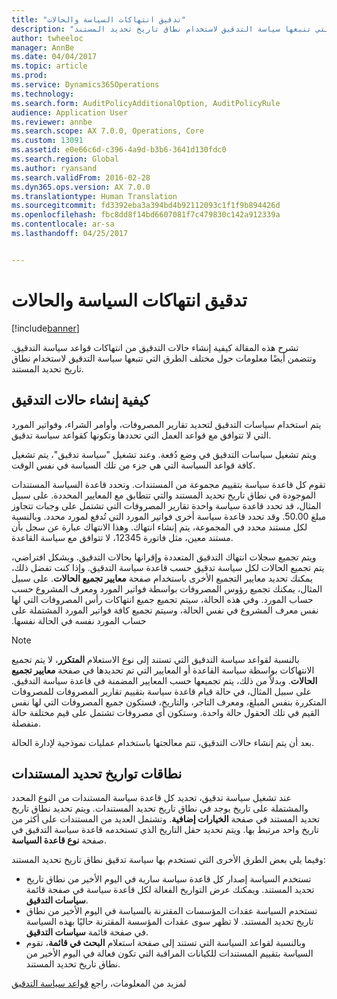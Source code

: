 ```yaml
---
title: "تدقيق انتهاكات السياسة والحالات"
description: "تشرح هذه المقالة كيفية إنشاء حالات التدقيق من انتهاكات قواعد سياسة التدقيق. وتتضمن أيضًا معلومات حول مختلف الطرق التي تتبعها سياسة التدقيق لاستخدام نطاق تاريخ تحديد المستند."
author: twheeloc
manager: AnnBe
ms.date: 04/04/2017
ms.topic: article
ms.prod: 
ms.service: Dynamics365Operations
ms.technology: 
ms.search.form: AuditPolicyAdditionalOption, AuditPolicyRule
audience: Application User
ms.reviewer: annbe
ms.search.scope: AX 7.0.0, Operations, Core
ms.custom: 13091
ms.assetid: e0e66c6d-c396-4a9d-b3b6-3641d130fdc0
ms.search.region: Global
ms.author: ryansand
ms.search.validFrom: 2016-02-28
ms.dyn365.ops.version: AX 7.0.0
ms.translationtype: Human Translation
ms.sourcegitcommit: fd3392eba3a394bd4b92112093c1f1f9b894426d
ms.openlocfilehash: fbc8dd8f14bd6607081f7c479830c142a912339a
ms.contentlocale: ar-sa
ms.lasthandoff: 04/25/2017


---
```


# <a name="audit-policy-violations-and-cases"></a>تدقيق انتهاكات السياسة والحالات

[!include[banner](../includes/banner.md)]


تشرح هذه المقالة كيفية إنشاء حالات التدقيق من انتهاكات قواعد سياسة التدقيق. وتتضمن أيضًا معلومات حول مختلف الطرق التي تتبعها سياسة التدقيق لاستخدام نطاق تاريخ تحديد المستند.

<a name="how-audit-cases-are-generated"></a>كيفية إنشاء حالات التدقيق
-----------------------------

يتم استخدام سياسات التدقيق لتحديد تقارير المصروفات، وأوامر الشراء، وفواتير المورد التي لا تتوافق مع قواعد العمل التي تحددها وتكونها كقواعد سياسة تدقيق. 

ويتم تشغيل سياسات التدقيق في وضع دُفعة. وعند تشغيل "سياسة تدقيق"، يتم تشغيل كافة قواعد السياسة التي هي جزء من تلك السياسة في نفس الوقت.

تقوم كل قاعدة سياسة بتقييم مجموعة من المستندات. وتحدد قاعدة السياسة المستندات الموجودة في نطاق تاريخ تحديد المستند والتي تتطابق مع المعايير المحددة. على سبيل المثال، قد تحدد قاعدة سياسة واحدة تقارير المصروفات التي تشتمل على وجبات تتجاوز مبلغ 50.00. وقد تحدد قاعدة سياسة أخرى فواتير المورد التي تُدفع لمورد محدد. وبالنسبة لكل مستند محدد في المجموعة، يتم إنشاء انتهاك. وهذا الانتهاك عبارة عن سجل بأن مستند معين، مثل فاتورة 12345، لا تتوافق مع سياسة القاعدة. 

ويتم تجميع سجلات انتهاك التدقيق المتعددة وإقرانها بحالات التدقيق. وبشكل افتراضي، يتم تجميع الحالات لكل سياسة تدقيق حسب قاعدة سياسة التدقيق. وإذا كنت تفضل ذلك، يمكنك تحديد معايير التجميع الأخرى باستخدام صفحة **معايير تجميع الحالات**. ‏‫على سبيل المثال، يمكنك تجميع رؤوس المصروفات بواسطة فواتير المورد ومعرف المشروع حسب حساب المورد. وفي هذه الحالة، سيتم تجميع جميع انتهاكات رأس المصروفات التي لها نفس معرف المشروع في نفس الحالة، وسيتم تجميع كافة فواتير المورد المشتملة على حساب المورد نفسه في الحالة نفسها.‬ 

> [!NOTE]
> بالنسبة لقواعد سياسة التدقيق التي تستند إلى نوع الاستعلام **المتكرر**، لا يتم تجميع الانتهاكات بواسطة سياسة القاعدة أو المعايير التي تم تحديدها في صفحة **معايير تجميع الحالات**. وبدلاً من ذلك، يتم تجميعها حسب المعايير المضمنة في قاعدة سياسة التدقيق. على سبيل المثال، في حالة قيام قاعدة سياسة بتقييم تقارير المصروفات للمصروفات المتكررة بنفس المبلغ، ومعرف التاجر، والتاريخ، فستكون جميع المصروفات التي لها نفس القيم في تلك الحقول حالة واحدة. وستكون أي مصروفات تشتمل على قيم مختلفة حالة منفصلة.

بعد أن يتم إنشاء حالات التدقيق، تتم معالجتها باستخدام عمليات نموذجية لإدارة الحالة.

## <a name="document-selection-date-ranges"></a>نطاقات تواريخ تحديد المستندات
عند تشغيل سياسة تدقيق، تحديد كل قاعدة سياسة المستندات من النوع المحدد والمشتملة على تاريخ يوجد في نطاق تاريخ تحديد المستندات. ويتم تحديد نطاق تاريخ تحديد المستند في صفحة **الخيارات إضافية**. وتشتمل العديد من المستندات على أكثر من تاريخ واحد مرتبط بها. ويتم تحديد حقل التاريخ الذي تستخدمه قاعدة سياسة التدقيق في صفحة **نوع قاعدة السياسة**.

وفيما يلي بعض الطرق الأخرى التي تستخدم بها سياسة تدقيق نطاق تاريخ تحديد المستند:

-   تستخدم السياسة إصدار كل قاعدة سياسة سارية في اليوم الأخير من نطاق تاريخ تحديد المستند. ويمكنك عرض التواريخ الفعالة لكل قاعدة سياسة في صفحة قائمة **سياسات التدقيق**.
-   تستخدم السياسة عقدات المؤسسات المقترنة بالسياسة في اليوم الأخير من نطاق تاريخ تحديد المستند. لا تظهر سوى عقدات المؤسسة المقترنة حاليًا بهذه السياسة في صفحة قائمة **سياسات التدقيق**.
-   وبالنسبة لقواعد السياسة التي تستند إلى صفحة استعلام **البحث في قائمة**، تقوم السياسة بتقييم المستندات للكيانات المراقبة التي تكون فعالة في اليوم الأخير من نطاق تاريخ تحديد المستند.


‏‫لمزيد من المعلومات، راجع [قواعد سياسة التدقيق](audit-policy-rules.md)




